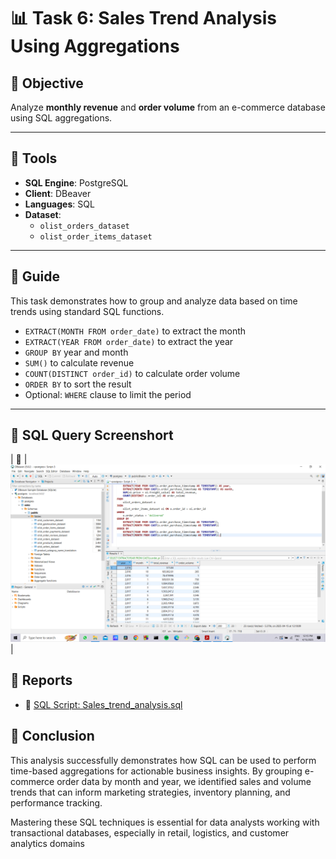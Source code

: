 # 📊 Task 6: Sales Trend Analysis Using Aggregations

## 🎯 Objective  
Analyze **monthly revenue** and **order volume** from an e-commerce database using SQL aggregations.

---

## 🧰 Tools  
- **SQL Engine**: PostgreSQL  
- **Client**: DBeaver  
- **Languages**: SQL  
- **Dataset**:  
  - `olist_orders_dataset`  
  - `olist_order_items_dataset`  

---

## 🧠 Guide  

This task demonstrates how to group and analyze data based on time trends using standard SQL functions.

- `EXTRACT(MONTH FROM order_date)` to extract the month  
- `EXTRACT(YEAR FROM order_date)` to extract the year  
- `GROUP BY` year and month  
- `SUM()` to calculate revenue  
- `COUNT(DISTINCT order_id)` to calculate order volume  
- `ORDER BY` to sort the result  
- Optional: `WHERE` clause to limit the period

---

## 🧾 SQL Query Screenshort
| 📌 | ![Screenshot](./Screenshot%20(312).png)|

## 📄 Reports

- 📘 [SQL Script: Sales_trend_analysis.sql](./Sales_trend_analysis.sql)

## 🏁 Conclusion
This analysis successfully demonstrates how SQL can be used to perform time-based aggregations for actionable business insights. By grouping e-commerce order data by month and year, we identified sales and volume trends that can inform marketing strategies, inventory planning, and performance tracking.

Mastering these SQL techniques is essential for data analysts working with transactional databases, especially in retail, logistics, and customer analytics domains
  
